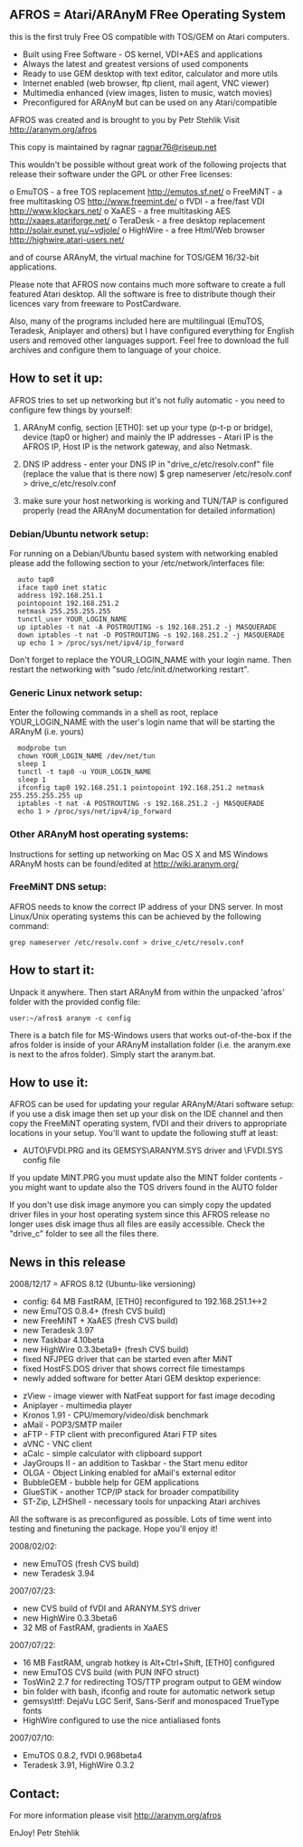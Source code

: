 
AFROS = Atari/ARAnyM FRee Operating System
-

this is the first truly Free OS compatible with TOS/GEM on Atari computers.

  * Built using Free Software - OS kernel, VDI+AES and applications
  * Always the latest and greatest versions of used components
  * Ready to use GEM desktop with text editor, calculator and more utils
  * Internet enabled (web browser, ftp client, mail agent, VNC viewer)
  * Multimedia enhanced (view images, listen to music, watch movies)
  * Preconfigured for ARAnyM but can be used on any Atari/compatible

  AFROS was created and is brought to you by Petr Stehlik
  Visit http://aranym.org/afros 

This copy is maintained by ragnar <ragnar76@riseup.net>

This wouldn't be possible without great work of the following projects that release their software under the GPL or other Free licenses:

 o EmuTOS - a free TOS replacement        http://emutos.sf.net/
 o FreeMiNT - a free multitasking OS      http://www.freemint.de/
 o fVDI - a free/fast VDI                 http://www.klockars.net/
 o XaAES - a free multitasking AES        http://xaaes.atariforge.net/
 o TeraDesk - a free desktop replacement  http://solair.eunet.yu/~vdjole/
 o HighWire - a free Html/Web browser     http://highwire.atari-users.net/

 and of course ARAnyM, the virtual machine for TOS/GEM 16/32-bit applications.

 Please note that AFROS now contains much more software to create a full featured Atari desktop. All the software is free to distribute though their licences vary from freeware to PostCardware.

 Also, many of the programs included here are multilingual (EmuTOS, Teradesk, Aniplayer and others) but I have configured everything for English users and removed other languages support. Feel free to download the full archives and configure them to language of your choice.

How to set it up:
-
 AFROS tries to set up networking but it's not fully automatic - you need to  configure few things by yourself:

 1) ARAnyM config, section [ETH0]: set up your type (p-t-p or bridge), device (tap0 or higher) and mainly the IP addresses - Atari IP is the AFROS IP, Host IP is the network gateway, and also Netmask.

 2) DNS IP address - enter your DNS IP in "drive_c/etc/resolv.conf" file (replace the value that is there now)
  $ grep nameserver /etc/resolv.conf  > drive_c/etc/resolv.conf 

 3) make sure your host networking is working and TUN/TAP is configured properly (read the ARAnyM documentation for detailed information)

### Debian/Ubuntu network setup:
  For running on a Debian/Ubuntu based system with networking enabled please add the following section to your /etc/network/interfaces file:

      auto tap0
      iface tap0 inet static
      address 192.168.251.1
      pointopoint 192.168.251.2
      netmask 255.255.255.255
      tunctl_user YOUR_LOGIN_NAME
      up iptables -t nat -A POSTROUTING -s 192.168.251.2 -j MASQUERADE
      down iptables -t nat -D POSTROUTING -s 192.168.251.2 -j MASQUERADE
      up echo 1 > /proc/sys/net/ipv4/ip_forward

Don't forget to replace the YOUR_LOGIN_NAME with your login name. Then restart the networking with "sudo /etc/init.d/networking restart".

### Generic Linux network setup:
Enter the following commands in a shell as root, replace YOUR_LOGIN_NAME with the user's login name that will be starting the ARAnyM (i.e. yours)

      modprobe tun
      chown YOUR_LOGIN_NAME /dev/net/tun
      sleep 1
      tunctl -t tap0 -u YOUR_LOGIN_NAME
      sleep 1
      ifconfig tap0 192.168.251.1 pointopoint 192.168.251.2 netmask 255.255.255.255 up
      iptables -t nat -A POSTROUTING -s 192.168.251.2 -j MASQUERADE
      echo 1 > /proc/sys/net/ipv4/ip_forward

### Other ARAnyM host operating systems:
Instructions for setting up networking on Mac OS X and MS Windows ARAnyM hosts can be found/edited at http://wiki.aranym.org/

### FreeMiNT DNS setup:
AFROS needs to know the correct IP address of your DNS server. In most Linux/Unix operating systems this can be achieved by the following command:

    grep nameserver /etc/resolv.conf > drive_c/etc/resolv.conf

How to start it:
-
 Unpack it anywhere. Then start ARAnyM from within the unpacked 'afros' folder with the provided config file:

    user:~/afros$ aranym -c config

There is a batch file for MS-Windows users that works out-of-the-box if the afros folder is inside of your ARAnyM installation folder (i.e. the aranym.exe is next to the afros folder). Simply start the aranym.bat.

How to use it:
-
AFROS can be used for updating your regular ARAnyM/Atari software setup: if you use a disk image then set up your disk on the IDE channel and then copy the FreeMiNT operating system, fVDI and their drivers to appropriate locations in your setup. You'll want to update the following stuff at least:

- AUTO\FVDI.PRG and its GEMSYS\ARANYM.SYS driver and \FVDI.SYS config file

If you update MINT.PRG you must update also the MINT folder contents - you might want to update also the TOS drivers found in the AUTO folder

If you don't use disk image anymore you can simply copy the updated driver files in your host operating system since this AFROS release no longer uses disk image thus all files are easily accessible. Check the "drive_c" folder to see all the files there.

News in this release
-
2008/12/17 = AFROS 8.12 (Ubuntu-like versioning)
* config: 64 MB FastRAM, [ETH0] reconfigured to 192.168.251.1<->2
* new EmuTOS 0.8.4+ (fresh CVS build)
* new FreeMiNT + XaAES (fresh CVS build)
* new Teradesk 3.97
* new Taskbar 4.10beta
* new HighWire 0.3.3beta9+ (fresh CVS build)
* fixed NFJPEG driver that can be started even after MiNT
* fixed HostFS.DOS driver that shows correct file timestamps
* newly added software for better Atari GEM desktop experience:
 + zView - image viewer with NatFeat support for fast image decoding
+ Aniplayer - multimedia player
+ Kronos 1.91 - CPU/memory/video/disk benchmark
+ aMail - POP3/SMTP mailer
+ aFTP - FTP client with preconfigured Atari FTP sites
+ aVNC - VNC client
+ aCalc - simple calculator with clipboard support
+ JayGroups II - an addition to Taskbar - the Start menu editor
+ OLGA - Object Linking enabled for aMail's external editor
+ BubbleGEM - bubble help for GEM applications
+ GlueSTiK - another TCP/IP stack for broader compatibility
+ ST-Zip, LZHShell - necessary tools for unpacking Atari archives

All the software is as preconfigured as possible. Lots of time went into testing and finetuning the package. Hope you'll enjoy it!

2008/02/02:
* new EmuTOS (fresh CVS build)
* new Teradesk 3.94

2007/07/23:
* new CVS build of fVDI and ARANYM.SYS driver
* new HighWire 0.3.3beta6
* 32 MB of FastRAM, gradients in XaAES

2007/07/22:
* 16 MB FastRAM, ungrab hotkey is Alt+Ctrl+Shift, [ETH0] configured
* new EmuTOS CVS build (with PUN INFO struct)
* TosWin2 2.7 for redirecting TOS/TTP program output to GEM window
* bin folder with bash, ifconfig and route for automatic network setup
* gemsys\ttf: DejaVu LGC Serif, Sans-Serif and monospaced TrueType fonts
* HighWire configured to use the nice antialiased fonts

2007/07/10:
* EmuTOS 0.8.2, fVDI 0.968beta4
* Teradesk 3.91, HighWire 0.3.2

Contact:
--------

For more information please visit http://aranym.org/afros

EnJoy!
Petr Stehlik
